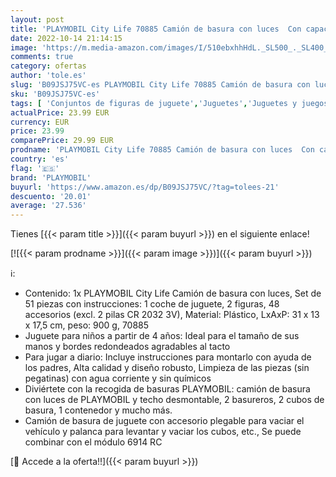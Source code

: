 ```yaml
---
layout: post
title: 'PLAYMOBIL City Life 70885 Camión de basura con luces  Con capacidad RC  Juguete para niños a partir de 4 años'
date: 2022-10-14 21:14:15
image: 'https://m.media-amazon.com/images/I/510ebxhhHdL._SL500_._SL400_.jpg'
comments: true
category: ofertas
author: 'tole.es'
slug: 'B09JSJ75VC-es PLAYMOBIL City Life 70885 Camión de basura con luces Con...'
sku: 'B09JSJ75VC-es'
tags: [ 'Conjuntos de figuras de juguete','Juguetes','Juguetes y juegos','Muñecos y figuras','playmobil','🇪🇸', ]
actualPrice: 23.99 EUR
currency: EUR
price: 23.99
comparePrice: 29.99 EUR
prodname: 'PLAYMOBIL City Life 70885 Camión de basura con luces  Con capacidad RC  Juguete para niños a partir de 4 años'
country: 'es'
flag: '🇪🇸'
brand: 'PLAYMOBIL'
buyurl: 'https://www.amazon.es/dp/B09JSJ75VC/?tag=tolees-21'
descuento: '20.01'
average: '27.536'
---
```


Tienes [{{< param title >}}]({{< param buyurl >}}) en el siguiente enlace!

[![{{< param prodname >}}]({{< param image >}})]({{< param buyurl >}})

ℹ️:

- Contenido: 1x PLAYMOBIL City Life Camión de basura con luces, Set de 51 piezas con instrucciones: 1 coche de juguete, 2 figuras, 48 accesorios (excl. 2 pilas CR 2032 3V), Material: Plástico, LxAxP: 31 x 13 x 17,5 cm, peso: 900 g, 70885
- Juguete para niños a partir de 4 años: Ideal para el tamaño de sus manos y bordes redondeados agradables al tacto
- Para jugar a diario: Incluye instrucciones para montarlo con ayuda de los padres, Alta calidad y diseño robusto, Limpieza de las piezas (sin pegatinas) con agua corriente y sin químicos
- Diviértete con la recogida de basuras PLAYMOBIL: camión de basura con luces de PLAYMOBIL y techo desmontable, 2 basureros, 2 cubos de basura, 1 contenedor y mucho más.
- Camión de basura de juguete con accesorio plegable para vaciar el vehículo y palanca para levantar y vaciar los cubos, etc., Se puede combinar con el módulo 6914 RC

[🛒 Accede a la oferta!!]({{< param buyurl >}})
